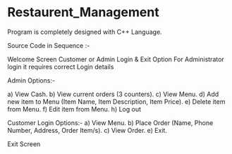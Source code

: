 # Restaurent_Management
Program is completely designed with C++ Language.

Source Code in Sequence :-

Welcome Screen
Customer or Admin Login & Exit Option
For Administrator login it requires correct Login details 

Admin Options:-

a) View Cash.   b) View current orders (3 counters).   c) View Menu.   d) Add new item to Menu (Item Name, Item Description, Item Price).    e) Delete item from Menu.   f) Edit item from Menu.   h) Log out

Customer Login Options:-
a) View Menu.   b) Place Order (Name, Phone Number, Address, Order Item/s).   c) View Order.   e) Exit.


Exit Screen

